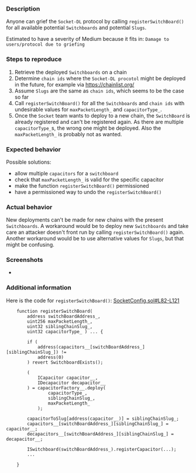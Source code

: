 ### Description
Anyone can grief the `Socket-DL` protocol by calling `registerSwitchBoard()` for all available potential `Switchboards` and potential `Slugs`.

Estimated to have a severity of Medium because it fits in: `Damage to users/protocol due to griefing`

### Steps to reproduce

1. Retrieve the deployed `Switchboards` on a chain
2. Determine `chain ids` where the `Socket-DL procotol` might be deployed in the future, for example via https://chainlist.org/
3. Assume `Slugs` are the same as `chain ids`, which seems to be the case so far
4. Call `registerSwitchBoard()` for all the `Switchboards` and `chain ids` with undesirable values for `maxPacketLength_` and `capacitorType_`.
5. Once the `Socket` team wants to deploy to a new chain, the `SwitchBoard` is already registered and can't be registered again.
   As there are multiple `capacitorType_`s, the wrong one might be deployed.
   Also the `maxPacketLength_` is probably not as wanted.


### Expected behavior

Possible solutions:
- allow multiple `capacitors` for a `switchboard`
- check that `maxPacketLength_` is valid for the specific capacitor
- make the function `registerSwitchBoard()` permissioned
- have a permissioned way to undo the `registerSwitchBoard()`

### Actual behavior

New deployments can't be made for new chains with the present `Switchboards`.
A workaround would be to deploy new `Switchboards` and take care an attacker doesn't front run by calling `registerSwitchBoard()` again.
Another workaround would be to use alternative values for `Slugs`, but that might be confusing.

### Screenshots

-

### Additional information
Here is the code for `registerSwitchBoard()`:
[SocketConfig.sol#L82-L121](https://github.com/SocketDotTech/socket-DL/blob/master/contracts/socket/SocketConfig.sol#L82-L121)

```solidity
    function registerSwitchBoard(      
		address switchBoardAddress_,
        uint256 maxPacketLength_,
        uint32 siblingChainSlug_,
        uint32 capacitorType_ ) ... {  
		
        if (
            address(capacitors__[switchBoardAddress_][siblingChainSlug_]) !=
            address(0)
        ) revert SwitchboardExists();

        (
            ICapacitor capacitor__,
            IDecapacitor decapacitor__
        ) = capacitorFactory__.deploy(
                capacitorType_,
                siblingChainSlug_,
                maxPacketLength_
            );

        capacitorToSlug[address(capacitor__)] = siblingChainSlug_;
        capacitors__[switchBoardAddress_][siblingChainSlug_] = capacitor__;
        decapacitors__[switchBoardAddress_][siblingChainSlug_] = decapacitor__;

        ISwitchboard(switchBoardAddress_).registerCapacitor(...);
        ...
      
    }
```	
